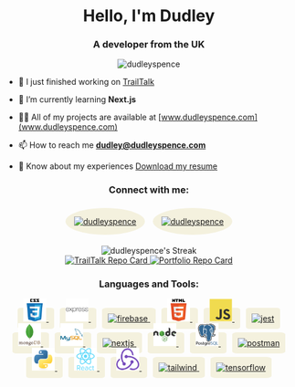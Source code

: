 <h1 align="center">Hello, I'm Dudley</h1>
<h3 align="center">A developer from the UK</h3>

<p align="center"> 
  <img src="https://komarev.com/ghpvc/?username=dudleyspence&label=Profile%20views&color=0e75b6&style=flat" alt="dudleyspence" />
</p>

- 🔭 I just finished working on [TrailTalk](https://github.com/dudleyspence/TrailTalk)

- 🌱 I’m currently learning **Next.js**

- 👨‍💻 All of my projects are available at [www.dudleyspence.com](www.dudleyspence.com)

- 📫 How to reach me **dudley@dudleyspence.com**

- 📄 Know about my experiences [Download my resume](https://www.icloud.com/iclouddrive/081h-R6PU4egoCSOLicKBG_cw#Dudley%5FSpence%5FFullstack%5FCV)

<h3 align="center">Connect with me:</h3>
<p align="center">
  <a href="https://linkedin.com/in/dudleyspence" target="blank" style="background-color: #f4f1de; border-radius: 50%; padding: 15px; display: inline-block; margin: 5px;">
    <img src="https://raw.githubusercontent.com/rahuldkjain/github-profile-readme-generator/master/src/images/icons/Social/linked-in-alt.svg" alt="dudleyspence" height="30" width="30" />
  </a>
  <a href="https://instagram.com/dudleyspence" target="blank" style="background-color: #f4f1de; border-radius: 50%; padding: 15px; display: inline-block; margin: 5px;">
    <img src="https://raw.githubusercontent.com/rahuldkjain/github-profile-readme-generator/master/src/images/icons/Social/instagram.svg" alt="dudleyspence" height="30" width="30" />
  </a>
</p>



<div align="center">
  <img src="https://github-readme-streak-stats.herokuapp.com/?user=dudleyspence&theme=tokyonight&hide_border=false" alt="dudleyspence's Streak" />
</div>

<div align="center">
  <a href="https://github.com/dudleyspence/TrailTalk">
    <img src="https://github-readme-stats.vercel.app/api/pin/?username=dudleyspence&repo=TrailTalk" alt="TrailTalk Repo Card" />
  </a>
  <a href="https://github.com/dudleyspence/portfolio">
    <img src="https://github-readme-stats.vercel.app/api/pin/?username=dudleyspence&repo=portfolio" alt="Portfolio Repo Card" />
  </a>
</div>


<h3 align="center">Languages and Tools:</h3>
<p align="center"> 
  <a href="https://www.w3schools.com/css/" target="_blank" rel="noreferrer" style="background-color: #f4f1de; border-radius: 10%; padding: 10px; margin: 5px;">
    <img src="https://raw.githubusercontent.com/devicons/devicon/master/icons/css3/css3-original-wordmark.svg" alt="css3" width="40" height="40"/>
  </a> 
  <a href="https://expressjs.com" target="_blank" rel="noreferrer" style="background-color: #f4f1de; border-radius: 10%; padding: 10px; margin: 5px;">
    <img src="https://raw.githubusercontent.com/devicons/devicon/master/icons/express/express-original-wordmark.svg" alt="express" width="40" height="40"/>
  </a> 
  <a href="https://firebase.google.com/" target="_blank" rel="noreferrer" style="background-color: #f4f1de; border-radius: 10%; padding: 10px; margin: 5px;">
    <img src="https://www.vectorlogo.zone/logos/firebase/firebase-icon.svg" alt="firebase" width="40" height="40"/>
  </a> 
  <a href="https://www.w3.org/html/" target="_blank" rel="noreferrer" style="background-color: #f4f1de; border-radius: 10%; padding: 10px; margin: 5px;">
    <img src="https://raw.githubusercontent.com/devicons/devicon/master/icons/html5/html5-original-wordmark.svg" alt="html5" width="40" height="40"/>
  </a> 
  <a href="https://developer.mozilla.org/en-US/docs/Web/JavaScript" target="_blank" rel="noreferrer" style="background-color: #f4f1de; border-radius: 10%; padding: 10px; margin: 5px;">
    <img src="https://raw.githubusercontent.com/devicons/devicon/master/icons/javascript/javascript-original.svg" alt="javascript" width="40" height="40"/>
  </a> 
  <a href="https://jestjs.io" target="_blank" rel="noreferrer" style="background-color: #f4f1de; border-radius: 10%; padding: 10px; margin: 5px;">
    <img src="https://www.vectorlogo.zone/logos/jestjsio/jestjsio-icon.svg" alt="jest" width="40" height="40"/>
  </a> 
  <a href="https://www.mongodb.com/" target="_blank" rel="noreferrer" style="background-color: #f4f1de; border-radius: 10%; padding: 10px; margin: 5px;">
    <img src="https://raw.githubusercontent.com/devicons/devicon/master/icons/mongodb/mongodb-original-wordmark.svg" alt="mongodb" width="40" height="40"/>
  </a> 
  <a href="https://www.mysql.com/" target="_blank" rel="noreferrer" style="background-color: #f4f1de; border-radius: 10%; padding: 10px; margin: 5px;">
    <img src="https://raw.githubusercontent.com/devicons/devicon/master/icons/mysql/mysql-original-wordmark.svg" alt="mysql" width="40" height="40"/>
  </a> 
  <a href="https://nextjs.org/" target="_blank" rel="noreferrer" style="background-color: #f4f1de; border-radius: 10%; padding: 10px; margin: 5px;">
    <img src="https://cdn.worldvectorlogo.com/logos/nextjs-2.svg" alt="nextjs" width="40" height="40"/>
  </a> 
  <a href="https://nodejs.org" target="_blank" rel="noreferrer" style="background-color: #f4f1de; border-radius: 10%; padding: 10px; margin: 5px;">
    <img src="https://raw.githubusercontent.com/devicons/devicon/master/icons/nodejs/nodejs-original-wordmark.svg" alt="nodejs" width="40" height="40"/>
  </a> 
  <a href="https://www.postgresql.org" target="_blank" rel="noreferrer" style="background-color: #f4f1de; border-radius: 10%; padding: 10px; margin: 5px;">
    <img src="https://raw.githubusercontent.com/devicons/devicon/master/icons/postgresql/postgresql-original-wordmark.svg" alt="postgresql" width="40" height="40"/>
  </a> 
  <a href="https://postman.com" target="_blank" rel="noreferrer" style="background-color: #f4f1de; border-radius: 10%; padding: 10px; margin: 5px;">
    <img src="https://www.vectorlogo.zone/logos/getpostman/getpostman-icon.svg" alt="postman" width="40" height="40"/>
  </a> 
  <a href="https://www.python.org" target="_blank" rel="noreferrer" style="background-color: #f4f1de; border-radius: 10%; padding: 10px; margin: 5px;">
    <img src="https://raw.githubusercontent.com/devicons/devicon/master/icons/python/python-original.svg" alt="python" width="40" height="40"/>
  </a> 
  <a href="https://reactjs.org/" target="_blank" rel="noreferrer" style="background-color: #f4f1de; border-radius: 10%; padding: 10px; margin: 5px;">
    <img src="https://raw.githubusercontent.com/devicons/devicon/master/icons/react/react-original-wordmark.svg" alt="react" width="40" height="40"/>
  </a> 
  <a href="https://redux.js.org" target="_blank" rel="noreferrer" style="background-color: #f4f1de; border-radius: 10%; padding: 10px; margin: 5px;">
    <img src="https://raw.githubusercontent.com/devicons/devicon/master/icons/redux/redux-original.svg" alt="redux" width="40" height="40"/>
  </a> 
  <a href="https://tailwindcss.com/" target="_blank" rel="noreferrer" style="background-color: #f4f1de; border-radius: 10%; padding: 10px; margin: 5px;">
    <img src="https://www.vectorlogo.zone/logos/tailwindcss/tailwindcss-icon.svg" alt="tailwind" width="40" height="40"/>
  </a> 
  <a href="https://www.tensorflow.org" target="_blank" rel="noreferrer" style="background-color: #f4f1de; border-radius: 10%; padding: 10px; margin: 5px;">
    <img src="https://www.vectorlogo.zone/logos/tensorflow/tensorflow-icon.svg" alt="tensorflow" width="40" height="40"/>
  </a>
</p>

